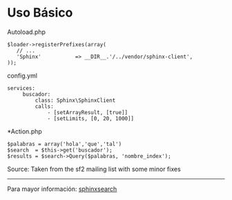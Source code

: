 Uso Básico
==========


Autoload.php

    $loader->registerPrefixes(array(
       // ...
       'Sphinx'           => __DIR__.'/../vendor/sphinx-client',
    ));

config.yml

    services:
         buscador:
             class: Sphinx\SphinxClient
             calls:
                 - [setArrayResult, [true]]
                 - [setLimits, [0, 20, 1000]]

*Action.php

    $palabras = array('hola','que','tal')
    $search  = $this->get('buscador');
    $results = $search->Query($palabras, 'nombre_index');

Source: Taken from the sf2 mailing list with some minor fixes

----

Para mayor información: [sphinxsearch](http://sphinxsearch.com/)
